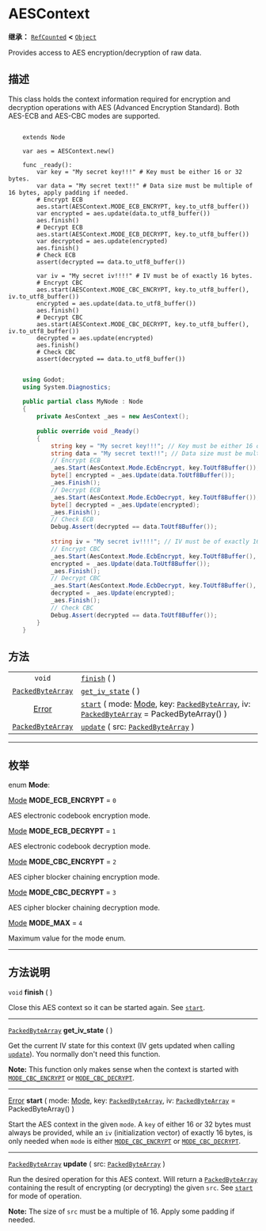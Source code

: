 <!-- ⚠ 请勿编辑本文件 ⚠ -->
<!-- 本文档使用脚本从 WeDot 引擎源码仓库生成。 -->
<!-- 生成脚本：https://github.com/WeDot-Engine/WeDot/tree/4.3/doc/tools/make_md.py； -->
<!-- 原文件：https://github.com/WeDot-Engine/WeDot/tree/4.3/doc/classes/AESContext.xml。 -->

<div id="_class_aescontext"></div>

# AESContext

**继承：** [`RefCounted`](class_refcounted.md) **<** [`Object`](class_object.md)

Provides access to AES encryption/decryption of raw data.

## 描述

This class holds the context information required for encryption and decryption operations with AES (Advanced Encryption Standard). Both AES-ECB and AES-CBC modes are supported.



```gdscript

    extends Node
    
    var aes = AESContext.new()
    
    func _ready():
        var key = "My secret key!!!" # Key must be either 16 or 32 bytes.
        var data = "My secret text!!" # Data size must be multiple of 16 bytes, apply padding if needed.
        # Encrypt ECB
        aes.start(AESContext.MODE_ECB_ENCRYPT, key.to_utf8_buffer())
        var encrypted = aes.update(data.to_utf8_buffer())
        aes.finish()
        # Decrypt ECB
        aes.start(AESContext.MODE_ECB_DECRYPT, key.to_utf8_buffer())
        var decrypted = aes.update(encrypted)
        aes.finish()
        # Check ECB
        assert(decrypted == data.to_utf8_buffer())
    
        var iv = "My secret iv!!!!" # IV must be of exactly 16 bytes.
        # Encrypt CBC
        aes.start(AESContext.MODE_CBC_ENCRYPT, key.to_utf8_buffer(), iv.to_utf8_buffer())
        encrypted = aes.update(data.to_utf8_buffer())
        aes.finish()
        # Decrypt CBC
        aes.start(AESContext.MODE_CBC_DECRYPT, key.to_utf8_buffer(), iv.to_utf8_buffer())
        decrypted = aes.update(encrypted)
        aes.finish()
        # Check CBC
        assert(decrypted == data.to_utf8_buffer())
```

```csharp

    using Godot;
    using System.Diagnostics;
    
    public partial class MyNode : Node
    {
        private AesContext _aes = new AesContext();
    
        public override void _Ready()
        {
            string key = "My secret key!!!"; // Key must be either 16 or 32 bytes.
            string data = "My secret text!!"; // Data size must be multiple of 16 bytes, apply padding if needed.
            // Encrypt ECB
            _aes.Start(AesContext.Mode.EcbEncrypt, key.ToUtf8Buffer());
            byte[] encrypted = _aes.Update(data.ToUtf8Buffer());
            _aes.Finish();
            // Decrypt ECB
            _aes.Start(AesContext.Mode.EcbDecrypt, key.ToUtf8Buffer());
            byte[] decrypted = _aes.Update(encrypted);
            _aes.Finish();
            // Check ECB
            Debug.Assert(decrypted == data.ToUtf8Buffer());
    
            string iv = "My secret iv!!!!"; // IV must be of exactly 16 bytes.
            // Encrypt CBC
            _aes.Start(AesContext.Mode.EcbEncrypt, key.ToUtf8Buffer(), iv.ToUtf8Buffer());
            encrypted = _aes.Update(data.ToUtf8Buffer());
            _aes.Finish();
            // Decrypt CBC
            _aes.Start(AesContext.Mode.EcbDecrypt, key.ToUtf8Buffer(), iv.ToUtf8Buffer());
            decrypted = _aes.Update(encrypted);
            _aes.Finish();
            // Check CBC
            Debug.Assert(decrypted == data.ToUtf8Buffer());
        }
    }
```







## 方法

|||
|:-:|:--|
| `void`                                        | [`finish`](class_aescontext.md#class_aescontext_method_finish) ( )                                                                                                                                                              |
| [`PackedByteArray`](class_packedbytearray.md) | [`get_iv_state`](class_aescontext.md#class_aescontext_method_get_iv_state) ( )                                                                                                                                                  |
| [Error](#enum_@globalscope_error)             | [`start`](class_aescontext.md#class_aescontext_method_start) ( mode: [Mode](#enum_aescontext_mode), key: [`PackedByteArray`](class_packedbytearray.md), iv: [`PackedByteArray`](class_packedbytearray.md) = PackedByteArray() ) |
| [`PackedByteArray`](class_packedbytearray.md) | [`update`](class_aescontext.md#class_aescontext_method_update) ( src: [`PackedByteArray`](class_packedbytearray.md) )                                                                                                           |

<!-- rst-class:: classref-section-separator -->

---

## 枚举

<div id="_class_enum_aescontext_mode"></div>

enum **Mode**: <div id="enum_aescontext_mode"></div>

<div id="_class_aescontext_constant_mode_ecb_encrypt"></div>

[Mode](#enum_aescontext_mode) **MODE_ECB_ENCRYPT** = ``0``

AES electronic codebook encryption mode.

<div id="_class_aescontext_constant_mode_ecb_decrypt"></div>

[Mode](#enum_aescontext_mode) **MODE_ECB_DECRYPT** = ``1``

AES electronic codebook decryption mode.

<div id="_class_aescontext_constant_mode_cbc_encrypt"></div>

[Mode](#enum_aescontext_mode) **MODE_CBC_ENCRYPT** = ``2``

AES cipher blocker chaining encryption mode.

<div id="_class_aescontext_constant_mode_cbc_decrypt"></div>

[Mode](#enum_aescontext_mode) **MODE_CBC_DECRYPT** = ``3``

AES cipher blocker chaining decryption mode.

<div id="_class_aescontext_constant_mode_max"></div>

[Mode](#enum_aescontext_mode) **MODE_MAX** = ``4``

Maximum value for the mode enum.

<!-- rst-class:: classref-section-separator -->

---

## 方法说明

<div id="_class_aescontext_method_finish"></div>

`void` **finish** ( )<div id="class_aescontext_method_finish"></div>

Close this AES context so it can be started again. See [`start`](class_aescontext.md#class_aescontext_method_start).

<!-- rst-class:: classref-item-separator -->

---

<div id="_class_aescontext_method_get_iv_state"></div>

[`PackedByteArray`](class_packedbytearray.md) **get_iv_state** ( )<div id="class_aescontext_method_get_iv_state"></div>

Get the current IV state for this context (IV gets updated when calling [`update`](class_aescontext.md#class_aescontext_method_update)). You normally don't need this function.

 **Note:** This function only makes sense when the context is started with [`MODE_CBC_ENCRYPT`](class_aescontext.md#class_aescontext_constant_mode_cbc_encrypt) or [`MODE_CBC_DECRYPT`](class_aescontext.md#class_aescontext_constant_mode_cbc_decrypt).

<!-- rst-class:: classref-item-separator -->

---

<div id="_class_aescontext_method_start"></div>

[Error](#enum_@globalscope_error) **start** ( mode: [Mode](#enum_aescontext_mode), key: [`PackedByteArray`](class_packedbytearray.md), iv: [`PackedByteArray`](class_packedbytearray.md) = PackedByteArray() )<div id="class_aescontext_method_start"></div>

Start the AES context in the given `mode`. A `key` of either 16 or 32 bytes must always be provided, while an `iv` (initialization vector) of exactly 16 bytes, is only needed when `mode` is either [`MODE_CBC_ENCRYPT`](class_aescontext.md#class_aescontext_constant_mode_cbc_encrypt) or [`MODE_CBC_DECRYPT`](class_aescontext.md#class_aescontext_constant_mode_cbc_decrypt).

<!-- rst-class:: classref-item-separator -->

---

<div id="_class_aescontext_method_update"></div>

[`PackedByteArray`](class_packedbytearray.md) **update** ( src: [`PackedByteArray`](class_packedbytearray.md) )<div id="class_aescontext_method_update"></div>

Run the desired operation for this AES context. Will return a [`PackedByteArray`](class_packedbytearray.md) containing the result of encrypting (or decrypting) the given `src`. See [`start`](class_aescontext.md#class_aescontext_method_start) for mode of operation.

 **Note:** The size of `src` must be a multiple of 16. Apply some padding if needed.

[^virtual]: 本方法通常需要用户覆盖才能生效。
[^const]: 本方法无副作用，不会修改该实例的任何成员变量。
[^vararg]: 本方法除了能接受在此处描述的参数外，还能够继续接受任意数量的参数。
[^constructor]: 本方法用于构造某个类型。
[^static]: 调用本方法无需实例，可直接使用类名进行调用。
[^operator]: 本方法描述的是使用本类型作为左操作数的有效运算符。
[^bitfield]: 这个值是由下列位标志构成位掩码的整数。
[^void]: 无返回值。
